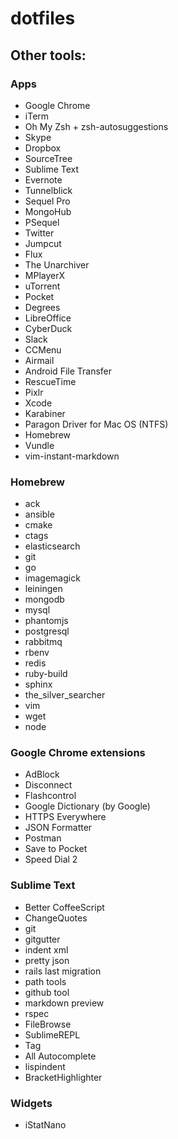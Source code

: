 # dotfiles

## Other tools:

### Apps

* Google Chrome
* iTerm
* Oh My Zsh + zsh-autosuggestions
* Skype
* Dropbox
* SourceTree
* Sublime Text
* Evernote
* Tunnelblick
* Sequel Pro
* MongoHub
* PSequel
* Twitter
* Jumpcut
* Flux
* The Unarchiver
* MPlayerX
* uTorrent
* Pocket
* Degrees
* LibreOffice
* CyberDuck
* Slack
* CCMenu
* Airmail
* Android File Transfer
* RescueTime
* Pixlr
* Xcode
* Karabiner
* Paragon Driver for Mac OS (NTFS)
* Homebrew
* Vundle
* vim-instant-markdown

### Homebrew

* ack
* ansible
* cmake
* ctags
* elasticsearch
* git
* go
* imagemagick
* leiningen
* mongodb
* mysql
* phantomjs
* postgresql
* rabbitmq
* rbenv
* redis
* ruby-build
* sphinx
* the_silver_searcher
* vim
* wget
* node

### Google Chrome extensions

* AdBlock
* Disconnect
* Flashcontrol
* Google Dictionary (by Google)
* HTTPS Everywhere
* JSON Formatter
* Postman
* Save to Pocket
* Speed Dial 2

### Sublime Text

* Better CoffeeScript
* ChangeQuotes
* git
* gitgutter
* indent xml
* pretty json
* rails last migration
* path tools
* github tool
* markdown preview
* rspec
* FileBrowse
* SublimeREPL
* Tag
* All Autocomplete
* lispindent
* BracketHighlighter

### Widgets
* iStatNano
